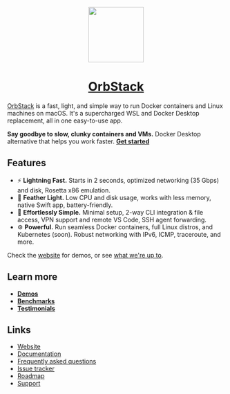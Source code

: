 <p align="center">
  <a href="https://orbstack.dev">
    <img src="https://orbstack.dev/img/icon256.png" height="128">
    <h1 align="center">OrbStack</h1>
  </a>
</p>

[OrbStack](https://orbstack.dev) is a fast, light, and simple way to run Docker containers and Linux machines on macOS. It's a supercharged WSL and Docker Desktop replacement, all in one easy-to-use app.

**Say goodbye to slow, clunky containers and VMs.** Docker Desktop alternative that helps you work faster. **[Get started](https://docs.orbstack.dev/quick-start)**

## Features

- ⚡️ **Lightning Fast.** Starts in 2 seconds, optimized networking (35 Gbps) and disk, Rosetta x86 emulation.
- 💨 **Feather Light.** Low CPU and disk usage, works with less memory, native Swift app, battery-friendly.
- 🍰 **Effortlessly Simple.** Minimal setup, 2-way CLI integration & file access, VPN support and remote VS Code, SSH agent forwarding.
- ⚙️ **Powerful.** Run seamless Docker containers, full Linux distros, and Kubernetes (soon). Robust networking with IPv6, ICMP, traceroute, and more.

Check the [website](https://orbstack.dev) for demos, or see [what we're up to](https://docs.orbstack.dev/release-notes).

## Learn more

- [**Demos**](https://orbstack.dev/#demos)
- [**Benchmarks**](https://orbstack.dev/#benchmarks)
- [**Testimonials**](https://orbstack.dev/#testimonials)

## Links

- [Website](https://orbstack.dev)
- [Documentation](https://docs.orbstack.dev)
- [Frequently asked questions](https://docs.orbstack.dev/faq)
- [Issue tracker](https://github.com/orbstack/orbstack/issues)
- [Roadmap](https://github.com/orgs/orbstack/projects/1)
- [Support](mailto:support@orbstack.dev)
